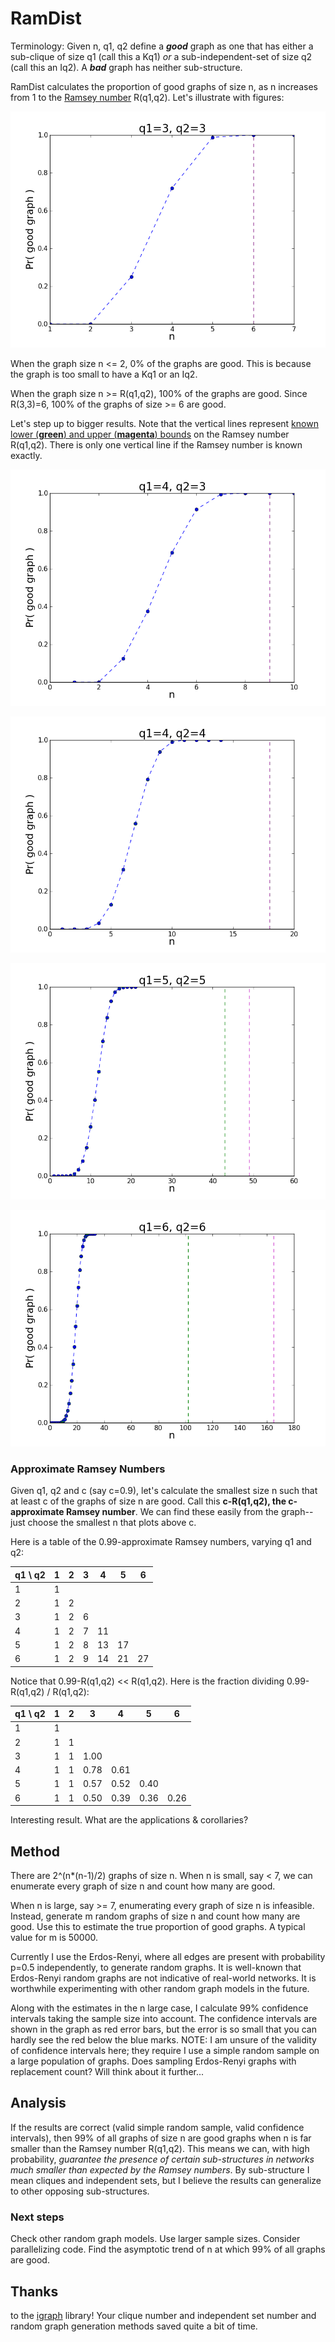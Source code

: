 # RamDist

Terminology: Given n, q1, q2 
define a ***good*** graph as one that has either a sub-clique of size q1 (call this a Kq1) *or* a sub-independent-set of size q2 (call this an Iq2).  A ***bad*** graph has neither sub-structure.

RamDist calculates the proportion of good graphs of size n, as n increases from 1 to the [Ramsey number](https://en.wikipedia.org/wiki/Ramsey's_theorem#Ramsey_numbers) R(q1,q2). Let's illustrate with figures:

![graph for q1=3,q2=3](results/pic_R33_m50000.png)

When the graph size n <= 2, 0% of the graphs are good. This is because the graph is too small to have a Kq1 or an Iq2.

When the graph size n >= R(q1,q2), 100% of the graphs are good.  Since R(3,3)=6, 100% of the graphs of size >= 6 are good.

Let's step up to bigger results. Note that the vertical lines represent [known lower (**green**) and upper (**magenta**) bounds](https://en.wikipedia.org/w/index.php?title=Ramsey%27s_theorem&oldid=585236006#Ramsey_numbers) on the Ramsey number R(q1,q2).  There is only one vertical line if the Ramsey number is known exactly.

![graph for q1=3,q2=4](results/pic_R43_m50000.png)  

![graph for q1=4,q2=4](results/pic_R44_m50000.png)  

![graph for q1=5,q2=5](results/pic_R55_m50000.png)

![graph for q1=6,q2=6](results/pic_R66_m50000.png)

### Approximate Ramsey Numbers
Given q1, q2 and c (say c=0.9), let's calculate the smallest size n such that at least c of the graphs of size n are good. Call this **c-R(q1,q2), the c-approximate Ramsey number**. We can find these easily from the graph-- just choose the smallest n that plots above c.

Here is a table of the 0.99-approximate Ramsey numbers, varying q1 and q2:

| q1 \ q2 | 1 | 2 | 3 | 4  | 5  | 6  |
|---------|---|---|---|----|----|----|
| 1       | 1 |   |   |    |    |    |
| 2       | 1 | 2 |   |    |    |    |
| 3       | 1 | 2 | 6 |    |    |    |
| 4       | 1 | 2 | 7 | 11 |    |    |
| 5       | 1 | 2 | 8 | 13 | 17 |    |
| 6       | 1 | 2 | 9 | 14 | 21 | 27 |

Notice that 0.99-R(q1,q2) << R(q1,q2).  Here is the fraction dividing 0.99-R(q1,q2) / R(q1,q2):

| q1 \ q2 | 1 | 2 | 3    | 4    | 5    | 6    |
|---------|---|---|------|------|------|------|
| 1       | 1 |   |      |      |      |      |
| 2       | 1 | 1 |      |      |      |      |
| 3       | 1 | 1 | 1.00 |      |      |      |
| 4       | 1 | 1 | 0.78 | 0.61 |      |      |
| 5       | 1 | 1 | 0.57 | 0.52 | 0.40 |      |
| 6       | 1 | 1 | 0.50 | 0.39 | 0.36 | 0.26 |

Interesting result. What are the applications & corollaries?

## Method
There are 2^(n*(n-1)/2) graphs of size n.  When n is small, say < 7, we can enumerate every graph of size n and count how many are good.

When n is large, say >= 7, enumerating every graph of size n is infeasible.  Instead, generate m random graphs of size n and count how many are good.  Use this to estimate the true proportion of good graphs. A typical value for m is 50000.

Currently I use the Erdos-Renyi, where all edges are present with probability p=0.5 independently, to generate random graphs.  It is well-known that Erdos-Renyi random graphs are not indicative of real-world networks.  It is worthwhile experimenting with other random graph models in the future.  

Along with the estimates in the n large case, I calculate 99% confidence intervals taking the sample size into account.  The confidence intervals are shown in the graph as red error bars, but the error is so small that you can hardly see the red below the blue marks.  NOTE: I am unsure of the validity of confidence intervals here; they require I use a simple random sample on a large population of graphs. Does sampling Erdos-Renyi graphs with replacement count? Will think about it further...

## Analysis
If the results are correct (valid simple random sample, valid confidence intervals), then 99% of all graphs of size n are good graphs when n is far smaller than the Ramsey number R(q1,q2).  This means we can, with high probability, *guarantee the presence of certain sub-structures in networks much smaller than expected by the Ramsey numbers*.  By sub-structure I mean cliques and independent sets, but I believe the results can generalize to other opposing sub-structures.

### Next steps
Check other random graph models. Use larger sample sizes.  Consider parallelizing code.  Find the asymptotic trend of n at which 99% of all graphs are good.

## Thanks
to the [igraph](http://igraph.sourceforge.net/index.html) library! Your clique number and independent set number and random graph generation methods saved quite a bit of time.

